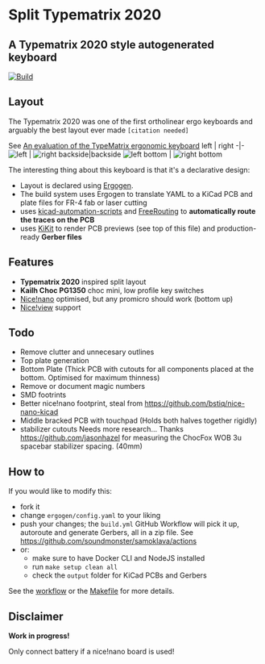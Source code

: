 # Split Typematrix 2020 
## A Typematrix 2020 style autogenerated keyboard
[![Build](https://github.com/tbaumann/typematrix_split_ergogen/actions/workflows/build.yml/badge.svg)](https://github.com/tbaumann/typematrix_split_ergogen/actions/workflows/build.yml)

## Layout
The Typematrix 2020 was one of the first ortholinear ergo keyboards and arguably the best layout ever made `[citation needed]`

See [An evaluation of the TypeMatrix ergonomic keyboard](http://www.typematrix.com/documents/TypeMatrix_study.pdf)
left | right
-|-
![left](https://tbaumann.github.io/typematrix_split_new/images/left-top.png) | ![right](https://tbaumann.github.io/typematrix_split_new/images/right-top.png)
backside|backside
![left bottom](https://tbaumann.github.io/typematrix_split_new/images/left-bottom.png) | ![right bottom](https://tbaumann.github.io/typematrix_split_new/images/right-bottom.png)


The interesting thing about this keyboard is that it's a declarative design:
* Layout is declared using [Ergogen](https://github.com/mrzealot/ergogen/). 
* The build system uses Ergogen to translate YAML to a KiCad PCB and plate files for FR-4 fab or laser cutting
* uses [kicad-automation-scripts](https://github.com/productize/kicad-automation-scripts) and [FreeRouting](https://github.com/freerouting/freerouting) to **automatically route the traces on the PCB**
* uses [KiKit](https://github.com/yaqwsx/KiKit) to render PCB previews (see top of this file) and production-ready **Gerber files**

## Features

* **Typematrix 2020** inspired split layout
* **Kailh Choc PG1350** choc mini, low profile key switches
* [Nice!nano](https://nicekeyboards.com/nice-nano) optimised, but any promicro should work (bottom up) 
* [Nice!view](https://nicekeyboards.com/nice-view) support
  
## Todo
* Remove clutter and unnecesary outlines
* Top plate generation
* Bottom Plate (Thick PCB with cutouts for all components placed at the bottom. Optimised for maximum thinness)
* Remove or document magic numbers
* SMD footrints
* Better nice!nano footprint, steal from https://github.com/bstiq/nice-nano-kicad
* Middle bracked PCB with touchpad (Holds both halves together rigidly)
* stabilizer cutouts Needs more research...
  Thanks https://github.com/jasonhazel for measuring the ChocFox WOB 3u spacebar stabilizer spacing. (40mm)

## How to

If you would like to modify this:
* fork it
* change `ergogen/config.yaml` to your liking
* push your changes; the `build.yml` GitHub Workflow will pick it up, autoroute and generate Gerbers, all in a zip file.
  See https://github.com/soundmonster/samoklava/actions
* or:
  * make sure to have Docker CLI and NodeJS installed
  * run `make setup clean all`
  * check the `output` folder for KiCad PCBs and Gerbers

See the [workflow](.github/workflows/build.yml) or the [Makefile](Makefile) for more details.

## Disclaimer

**Work in progress!**

Only connect battery if a nice!nano board is used!
